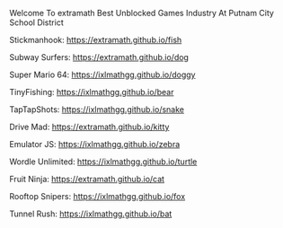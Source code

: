 Welcome To extramath Best Unblocked Games Industry At Putnam City School District

Stickmanhook: https://extramath.github.io/fish

Subway Surfers: https://extramath.github.io/dog

Super Mario 64: https://ixlmathgg.github.io/doggy

TinyFishing: https://ixlmathgg.github.io/bear

TapTapShots: https://ixlmathgg.github.io/snake

Drive Mad: https://extramath.github.io/kitty

Emulator JS: https://ixlmathgg.github.io/zebra

Wordle Unlimited: https://ixlmathgg.github.io/turtle

Fruit Ninja: https://extramath.github.io/cat

Rooftop Snipers: https://ixlmathgg.github.io/fox

Tunnel Rush: https://ixlmathgg.github.io/bat
